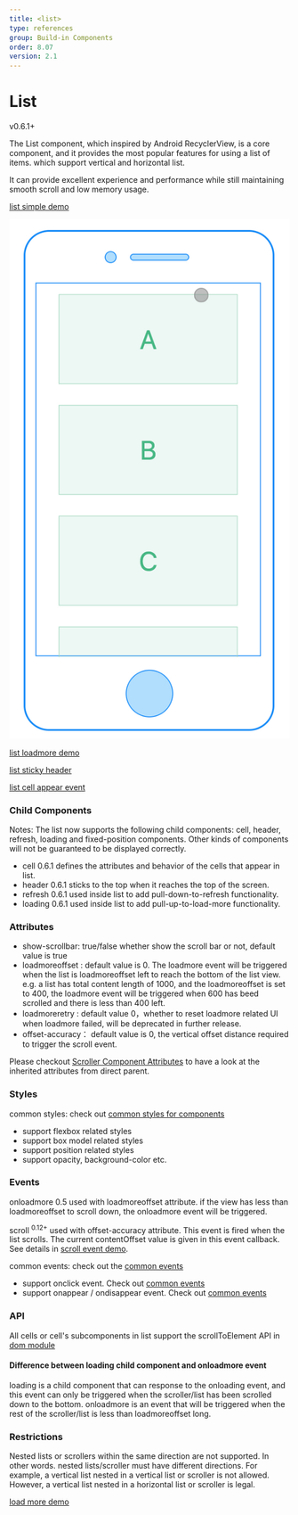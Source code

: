 ```yaml
---
title: <list>
type: references
group: Build-in Components
order: 8.07
version: 2.1
---
```


# List

<span class="weex-version">v0.6.1+</span>

The List component, which inspired by Android RecyclerView, is a core component, and it provides the most popular features for using a list of items. which support vertical and horizontal list.

It can provide excellent experience and performance while still maintaining smooth scroll and low memory usage.

[list simple demo](http://dotwe.org/vue/edd19cdf2f03fbe857b76fadd65a08c3)

![mobile_preview](../images/list_demo.jpg)

[list loadmore demo](http://dotwe.org/vue/2170622cc99895e5ad6af89d06355b84)

[list sticky header](http://dotwe.org/vue/2ecfe0a1c7b820c9d9c9965e1a8cde19)

[list cell appear event](http://dotwe.org/vue/ce0e953112b132e5897725b3149f3924)


### Child Components

Notes: The list now supports the following child components: cell, header, refresh, loading and fixed-position components. Other kinds of components will not be guaranteed to be displayed correctly.

* cell 0.6.1 defines the attributes and behavior of the cells that appear in list.
* header 0.6.1 sticks to the top when it reaches the top of the screen.
* refresh 0.6.1 used inside list to add pull-down-to-refresh functionality.
* loading 0.6.1 used inside list to add pull-up-to-load-more functionality.


### Attributes

* show-scrollbar: true/false whether show the scroll bar or not, default value is true
* loadmoreoffset : <number> default value is 0. The loadmore event will be triggered when the list is loadmoreoffset left to reach the bottom of the list view. e.g. a list has total content length of 1000, and the loadmoreoffset is set to 400, the loadmore event will be triggered when 600 has beed scrolled and there is less than 400 left.
* loadmoreretry : <number> default value 0，whether to reset loadmore related UI when loadmore failed, will be deprecated in further release.
* offset-accuracy：<number> default value is 0, the vertical offset distance required to trigger the scroll event.

Please checkout [Scroller Component Attributes](./scroller.html) to have a look at the inherited attributes from direct parent.

### Styles


common styles: check out [common styles for components](/wiki/common-styles.html)

* support flexbox related styles
* support box model related styles
* support position related styles
* support opacity, background-color etc.

### Events

onloadmore  0.5 used with loadmoreoffset attribute. if the view has less than loadmoreoffset to scroll down, the onloadmore event will be triggered.

scroll  <sup class="wx-v">0.12+</sup> used with offset-accuracy attribute. This event is fired when the list scrolls. The current contentOffset value is given in this event callback. See details in [scroll event demo](http://dotwe.org/vue/9ef0e52bacaa20182a693f2187d851aa).

common events: check out the [common events](/wiki/common-events.html)

* support onclick event. Check out [common events](/wiki/common-events.html)
* support onappear / ondisappear event. Check out [common events](/wiki/common-events.html)


### API

All cells or cell's subcomponents in list support the scrollToElement API in [dom module](../modules/dom.html)

#### Difference between loading child component and onloadmore event

loading is a child component that can response to the onloading  event, and this event can only be triggered when the  scroller/list has been scrolled down to the bottom.
onloadmore is an event that will be triggered when the rest of the scroller/list is less than loadmoreoffset long.

### Restrictions

Nested lists or scrollers within the same direction are not supported. In other words. nested lists/scroller must have different directions.
For example, a vertical list nested in a vertical list or scroller is not allowed. However, a vertical list nested in a horizontal list or scroller is legal.


[load more demo](http://dotwe.org/vue/d31c85e7cd2dc54fa098e920a5376c38)

